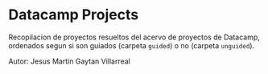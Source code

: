 # Datacamp Projects

Recopilacion de proyectos resueltos del acervo de proyectos de Datacamp, ordenados segun si son guiados (carpeta `guided`) o no (carpeta `unguided`).

Autor: Jesus Martin Gaytan Villarreal

